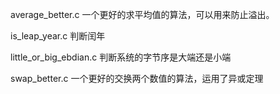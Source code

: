 average_better.c
一个更好的求平均值的算法，可以用来防止溢出。

is_leap_year.c
判断闰年

little_or_big_ebdian.c
判断系统的字节序是大端还是小端

swap_better.c
一个更好的交换两个数值的算法，运用了异或定理

